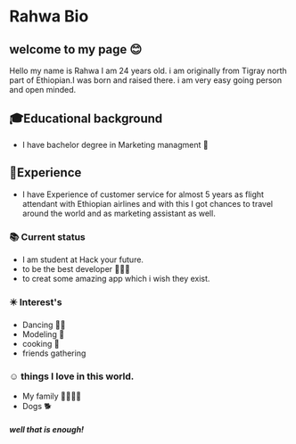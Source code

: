 # Rahwa Bio

## welcome to my page 😊

Hello my name is Rahwa I am 24 years old. i am originally from Tigray north part
of Ethiopian.I was born and raised there. i am very easy going person and open
minded.

## 🎓Educational background

- I have bachelor degree in Marketing managment 💼

## 💼Experience

- I have Experience of customer service for almost 5 years as flight attendant
  with Ethiopian airlines and with this I got chances to travel around the world
  and as marketing assistant as well.

### 📚 Current status

- I am student at Hack your future.
- to be the best developer 👩🏽‍💻
- to creat some amazing app which i wish they exist.

### ✴️ Interest's

- Dancing 💃🏾
- Modeling 👗
- cooking 🥘
- friends gathering

### ☺️ things I love in this world.

- My family 👨‍👩‍👧‍👦
- Dogs 🐕

##### well that is enough!
